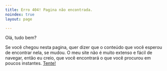 ```yaml
---
title: Erro 404! Pagina não encontrada.
noindex: true
layout: page

---
```

Olá, tudo bem?

Se você chegou nesta pagina, quer dizer que o conteúdo que você esperou de encontrar nela, se mudou. O meu site não é muito extenso e fácil de navegar, então eu creio, que você encontrará o que você procurou em poucos instantes.
[Tente!](https://jan.limpens.com)